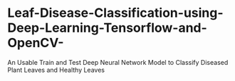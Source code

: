 # Leaf-Disease-Classification-using-Deep-Learning-Tensorflow-and-OpenCV-
An Usable Train and Test Deep Neural Network Model to Classify Diseased Plant Leaves and Healthy  Leaves
